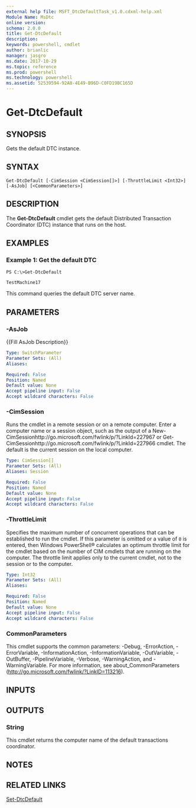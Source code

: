 ```yaml
---
external help file: MSFT_DtcDefaultTask_v1.0.cdxml-help.xml
Module Name: MsDtc
online version: 
schema: 2.0.0
title: Get-DtcDefault
description: 
keywords: powershell, cmdlet
author: brianlic
manager: jasgro
ms.date: 2017-10-29
ms.topic: reference
ms.prod: powershell
ms.technology: powershell
ms.assetid: 52539594-92A8-4E49-B96D-C0FD19BC165D
---
```


# Get-DtcDefault

## SYNOPSIS
Gets the default DTC instance.

## SYNTAX

```
Get-DtcDefault [-CimSession <CimSession[]>] [-ThrottleLimit <Int32>] [-AsJob] [<CommonParameters>]
```

## DESCRIPTION
The **Get-DtcDefault** cmdlet gets the default Distributed Transaction Coordinator (DTC) instance that runs on the host.

## EXAMPLES

### Example 1: Get the default DTC
```
PS C:\>Get-DtcDefault

TestMachine17
```

This command queries the default DTC server name.

## PARAMETERS

### -AsJob
{{Fill AsJob Description}}

```yaml
Type: SwitchParameter
Parameter Sets: (All)
Aliases: 

Required: False
Position: Named
Default value: None
Accept pipeline input: False
Accept wildcard characters: False
```

### -CimSession
Runs the cmdlet in a remote session or on a remote computer.
Enter a computer name or a session object, such as the output of a New-CimSessionhttp://go.microsoft.com/fwlink/p/?LinkId=227967 or Get-CimSessionhttp://go.microsoft.com/fwlink/p/?LinkId=227966 cmdlet.
The default is the current session on the local computer.

```yaml
Type: CimSession[]
Parameter Sets: (All)
Aliases: Session

Required: False
Position: Named
Default value: None
Accept pipeline input: False
Accept wildcard characters: False
```

### -ThrottleLimit
Specifies the maximum number of concurrent operations that can be established to run the cmdlet.
If this parameter is omitted or a value of `0` is entered, then Windows PowerShell® calculates an optimum throttle limit for the cmdlet based on the number of CIM cmdlets that are running on the computer.
The throttle limit applies only to the current cmdlet, not to the session or to the computer.

```yaml
Type: Int32
Parameter Sets: (All)
Aliases: 

Required: False
Position: Named
Default value: None
Accept pipeline input: False
Accept wildcard characters: False
```

### CommonParameters
This cmdlet supports the common parameters: -Debug, -ErrorAction, -ErrorVariable, -InformationAction, -InformationVariable, -OutVariable, -OutBuffer, -PipelineVariable, -Verbose, -WarningAction, and -WarningVariable. For more information, see about_CommonParameters (http://go.microsoft.com/fwlink/?LinkID=113216).

## INPUTS

## OUTPUTS

### String
This cmdlet returns the computer name of the default transactions coordinator.

## NOTES

## RELATED LINKS

[Set-DtcDefault](./Set-DtcDefault.md)

